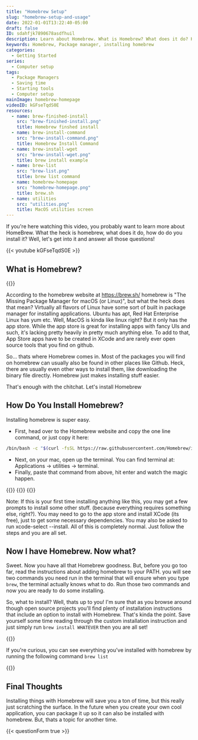 ```yaml
---
title: "Homebrew Setup"
slug: "homebrew-setup-and-usage"
date: 2022-01-01T13:22:40-05:00
draft: false
ID: sdahfjk7890678asdfhuil
description: Learn about Homebrew. What is Homebrew? What does it do? How do you install it?
keywords: Homebrew, Package manager, installing homebrew
categories:
  - Getting Started
series:
  - Computer setup
tags:
  - Package Managers
  - Saving time
  - Starting tools
  - Computer setup
mainImage: homebrew-homepage
videoID: kGFseTqdS0E
resources:
  - name: brew-finished-install
    src: "brew-finished-install.png"
    title: Homebrew finshed install
  - name: brew-install-command
    src: "brew-install-command.png"
    title: Homebrew Install Command
  - name: brew-install-wget
    src: "brew-install-wget.png"
    title: brew install example
  - name: brew-list
    src: "brew-list.png"
    title: brew list command
  - name: homebrew-homepage
    src: "homebrew-homepage.png"
    title: brew.sh
  - name: utilities
    src: "utilities.png"
    title: MacOS utilities screen
---
```


If you're here watching this video, you probably want to learn more about HomeBrew. What the heck is homebrew, what does it do, how do do you install it? Well, let's get into it and answer all those questions!

{{< youtube kGFseTqdS0E >}}

## What is Homebrew?

{{<img name="homebrew-homepage" size="medium" >}}

According to the homebrew website at https://brew.sh/ homebrew is "The Missing Package Manager for macOS (or Linux)", but what the heck does that mean? Virtually all flavors of Linux have some sort of built in package manager for installing applications. Ubuntu has apt, Red Hat Enterprise Linux has yum etc. Well, MacOS is kinda like linux right? But it only has the app store. While the app store is great for installing apps with fancy UIs and such, it's lacking pretty heavily in pretty much anything else. To add to that, App Store apps have to be created in XCode and are rarely ever open source tools that you find on github.

So... thats where Homebrew comes in. Most of the packages you will find on homebrew can usually also be found in other places like Github. Heck, there are usually even other ways to install them, like downloading the binary file directly. Homebrew just makes installing stuff easier.

That's enough with the chitchat. Let's install Homebrew

## How Do You Install Homebrew?

Installing homebrew is super easy.

- First, head over to the Homebrew website and copy the one line command, or just copy it here:

```bash
/bin/bash -c "$(curl -fsSL https://raw.githubusercontent.com/Homebrew/install/HEAD/install.sh)"
```

- Next, on your mac, open up the terminal. You can find terminal at: Applications -> utilities -> terminal.
- Finally, paste that command from above, hit enter and watch the magic happen.

{{<img name="utilities" size="medium" >}}
{{<img name="brew-install-command" size="medium" >}}
{{<img name="brew-finished-install" size="large" >}}

Note: If this is your first time installing anything like this, you may get a few prompts to install some other stuff. (because everything requires something else, right?). You may need to go to the app store and install XCode (its free), just to get some necessary dependencies. You may also be asked to run xcode-select --install. All of this is completely normal. Just follow the steps and you are all set.

## Now I have Homebrew. Now what?

Sweet. Now you have all that Homebrew goodness. But, before you go too far, read the instructions about adding homebrew to your PATH. you will see two commands you need run in the terminal that will ensure when you type `brew`, the terminal actually knows what to do. Run those two commands and now you are ready to do some installing.

So, what to install? Well, thats up to you! I'm sure that as you browse around though open source projects you'll find plenty of installation instructions that include an option to install with Homebrew. That's kinda the point. Save yourself some time reading through the custom installation instruction and just simply run `brew install WHATEVER` then you are all set!

{{<img name="brew-install-wget" size="small" >}}

If you're curious, you can see everything you've installed with homebrew by running the following command `brew list`

{{<img name="brew-list" size="medium" >}}

## Final Thoughts

Installing things with Homebrew will save you a ton of time, but this really just scratching the surface. In the future when you create your own cool application, you can package it up so it can also be installed with homebrew. But, thats a topic for another time.

{{< questionForm true >}}
